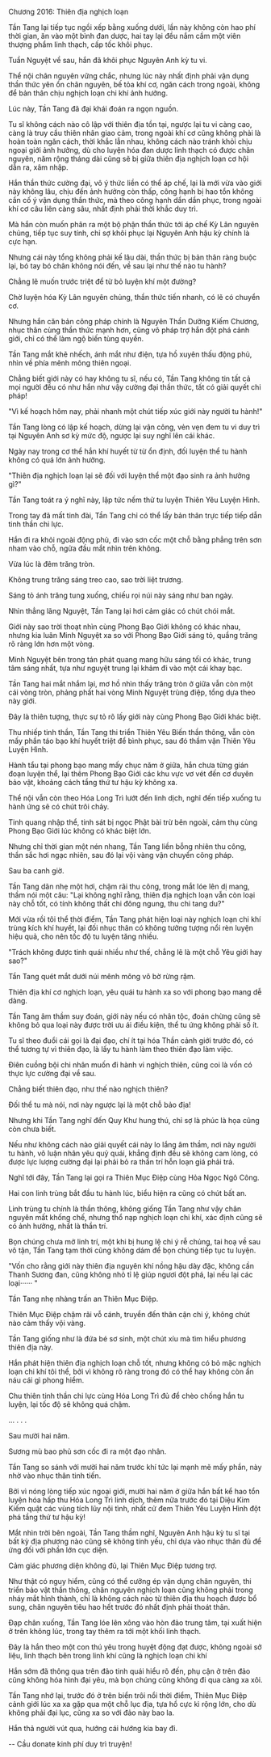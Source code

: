 




Chương 2016: Thiên địa nghịch loạn


Tần Tang lại tiếp tục ngồi xếp bằng xuống dưới, lần này không còn hao phí thời gian, ăn vào một bình đan dược, hai tay lại đều nắm cầm một viên thượng phẩm linh thạch, cấp tốc khôi phục.

Tuần Nguyệt về sau, hắn đã khôi phục Nguyên Anh kỳ tu vi.

Thể nội chân nguyên vững chắc, nhưng lúc này nhất định phải vận dụng thần thức yên ổn chân nguyên, bế tỏa khí cơ, ngăn cách trong ngoài, không để bản thân chịu nghịch loạn chi khí ảnh hưởng.

Lúc này, Tần Tang đã đại khái đoán ra ngọn nguồn.

Tu sĩ không cách nào cô lập với thiên địa tồn tại, ngược lại tu vi càng cao, càng là truy cầu thiên nhân giao cảm, trong ngoài khí cơ cũng không phải là hoàn toàn ngăn cách, thời khắc lẫn nhau, không cách nào tránh khỏi chịu ngoại giới ảnh hưởng, dù cho luyện hóa đan dược linh thạch có được chân nguyên, năm rộng tháng dài cũng sẽ bị giữa thiên địa nghịch loạn cơ hội dẫn ra, xâm nhập.

Hắn thần thức cường đại, vô ý thức liền có thể áp chế, lại là mới vừa vào giới này không lâu, chịu đến ảnh hưởng còn thấp, công hạnh bị hao tổn không cần cố ý vận dụng thần thức, mà theo công hạnh dần dần phục, trong ngoài khí cơ câu liên càng sâu, nhất định phải thời khắc duy trì.

Mà hắn còn muốn phân ra một bộ phận thần thức tới áp chế Kỳ Lân nguyên chủng, tiếp tục suy tính, chỉ sợ khôi phục lại Nguyên Anh hậu kỳ chính là cực hạn.

Nhưng cái này tổng không phải kế lâu dài, thần thức bị bản thân ràng buộc lại, bó tay bó chân không nói đến, về sau lại như thế nào tu hành?

Chẳng lẽ muốn trước triệt để từ bỏ luyện khí một đường?

Chờ luyện hóa Kỳ Lân nguyên chủng, thần thức tiến nhanh, có lẽ có chuyển cơ.

Nhưng hắn căn bản công pháp chính là Nguyên Thần Dưỡng Kiếm Chương, nhục thân cùng thần thức mạnh hơn, cũng vô pháp trợ hắn đột phá cảnh giới, chỉ có thể làm ngộ biến tùng quyền.

Tần Tang mắt khẽ nhếch, ánh mắt như điện, tựa hồ xuyên thấu động phủ, nhìn về phía mênh mông thiên ngoại.

Chẳng biết giới này có hay không tu sĩ, nếu có, Tần Tang không tin tất cả mọi người đều có như hắn như vậy cường đại thần thức, tất có giải quyết chi pháp!

"Vì kế hoạch hôm nay, phải nhanh một chút tiếp xúc giới này người tu hành!"

Tần Tang lòng có lập kế hoạch, dừng lại vận công, vẻn vẹn đem tu vi duy trì tại Nguyên Anh sơ kỳ mức độ, ngược lại suy nghĩ lên cái khác.

Ngày nay trong cơ thể hắn khí huyết từ từ ổn định, đối luyện thể tu hành không có quá lớn ảnh hưởng.

"Thiên địa nghịch loạn lại sẽ đối với luyện thể một đạo sinh ra ảnh hưởng gì?"

Tần Tang toát ra ý nghĩ này, lập tức nếm thử tu luyện Thiên Yêu Luyện Hình.

Trong tay đã mất tinh đài, Tần Tang chỉ có thể lấy bản thân trực tiếp tiếp dẫn tinh thần chi lực.

Hắn đi ra khỏi ngoài động phủ, đi vào sơn cốc một chỗ bằng phẳng trên sơn nham vào chỗ, ngửa đầu mắt nhìn trên không.

Vừa lúc là đêm trăng tròn.

Không trung trăng sáng treo cao, sao trời liệt trương.

Sáng tỏ ánh trăng tung xuống, chiếu rọi núi này sáng như ban ngày.

Nhìn thẳng lãng Nguyệt, Tần Tang lại hơi cảm giác có chút chói mắt.

Giới này sao trời thoạt nhìn cùng Phong Bạo Giới không có khác nhau, nhưng kia luân Minh Nguyệt xa so với Phong Bạo Giới sáng tỏ, quầng trăng rõ ràng lớn hơn một vòng.

Minh Nguyệt bên trong tán phát quang mang hữu sáng tối có khác, trung tâm sáng nhất, tựa như nguyệt trung lại khảm đi vào một cái khay bạc.

Tần Tang hai mắt nhắm lại, mơ hồ nhìn thấy trăng tròn ở giữa vẫn còn một cái vòng tròn, phảng phất hai vòng Minh Nguyệt trùng điệp, tổng dựa theo này giới.

Đây là thiên tượng, thực sự tỏ rõ lấy giới này cùng Phong Bạo Giới khác biệt.

Thu nhiếp tinh thần, Tần Tang thi triển Thiên Yêu Biến thần thông, vẫn còn mấy phần táo bạo khí huyết triệt để bình phục, sau đó thầm vận Thiên Yêu Luyện Hình.

Hành tẩu tại phong bạo mang mấy chục năm ở giữa, hắn chưa từng gián đoạn luyện thể, lại thêm Phong Bạo Giới các khu vực vơ vét đến cơ duyên bảo vật, khoảng cách tầng thứ tư hậu kỳ không xa.

Thể nội vẫn còn theo Hóa Long Trì lướt đến linh dịch, nghĩ đến tiếp xuống tu hành ứng sẽ có chút trôi chảy.

Tinh quang nhập thể, tinh sát bị ngọc Phật bài trừ bên ngoài, cảm thụ cùng Phong Bạo Giới lúc không có khác biệt lớn.

Nhưng chỉ thời gian một nén nhang, Tần Tang liền bỗng nhiên thu công, thần sắc hơi ngạc nhiên, sau đó lại vội vàng vận chuyển công pháp.

Sau ba canh giờ.

Tần Tang dãn nhẹ một hơi, chậm rãi thu công, trong mắt lóe lên dị mang, thầm nói một câu: "Lại không nghĩ rằng, thiên địa nghịch loạn vẫn còn loại này chỗ tốt, có tính không thất chi đông ngung, thu chi tang du?"

Mới vừa rồi tôi thể thời điểm, Tần Tang phát hiện loại này nghịch loạn chi khí trùng kích khí huyết, lại đối nhục thân có không tưởng tượng nổi rèn luyện hiệu quả, cho nên tốc độ tu luyện tăng nhiều.

"Trách không được tinh quái nhiều như thế, chẳng lẽ là một chỗ Yêu giới hay sao?"

Tần Tang quét mắt dưới núi mênh mông vô bờ rừng rậm.

Thiên địa khí cơ nghịch loạn, yêu quái tu hành xa so với phong bạo mang dễ dàng.

Tần Tang âm thầm suy đoán, giới này nếu có nhân tộc, đoán chừng cũng sẽ không bỏ qua loại này được trời ưu ái điều kiện, thể tu ứng không phải số ít.

Tu sĩ theo đuổi cái gọi là đại đạo, chí ít tại hóa Thần cảnh giới trước đó, có thể tương tự vì thiên đạo, là lấy tu hành làm theo thiên đạo làm việc.

Điên cuồng bội chi nhân muốn đi hành vi nghịch thiên, cũng coi là vốn có thực lực cường đại về sau.

Chẳng biết thiên đạo, như thế nào nghịch thiên?

Đối thể tu mà nói, nơi này ngược lại là một chỗ bảo địa!

Nhưng khi Tần Tang nghĩ đến Quy Khư hung thú, chỉ sợ là phúc là họa cũng còn chưa biết.

Nếu như không cách nào giải quyết cái này lo lắng âm thầm, nơi này người tu hành, vô luận nhân yêu quỷ quái, khẳng định đều sẽ không cam lòng, có được lực lượng cường đại lại phải bỏ ra thần trí hỗn loạn giá phải trả.

Nghĩ tới đây, Tần Tang lại gọi ra Thiên Mục Điệp cùng Hỏa Ngọc Ngô Công.

Hai con linh trùng bắt đầu tu hành lúc, biểu hiện ra cũng có chút bất an.

Linh trùng tu chính là thần thông, không giống Tần Tang như vậy chân nguyên mất khống chế, nhưng thổ nạp nghịch loạn chi khí, xác định cũng sẽ có ảnh hưởng, nhất là thần trí.

Bọn chúng chưa mở linh trí, một khi bị hung lệ chi ý rễ chủng, tai hoạ về sau vô tận, Tần Tang tạm thời cũng không dám để bọn chúng tiếp tục tu luyện.

"Vốn cho rằng giới này thiên địa nguyên khí nồng hậu dày đặc, không cần Thanh Sương đan, cũng không nhỏ tỉ lệ giúp ngươi đột phá, lại nếu lại các loại······ "

Tần Tang nhẹ nhàng trấn an Thiên Mục Điệp.

Thiên Mục Điệp chậm rãi vỗ cánh, truyền đến thân cận chi ý, không chút nào cảm thấy vội vàng.

Tần Tang giống như là đứa bé sơ sinh, một chút xíu mà tìm hiểu phương thiên địa này.

Hắn phát hiện thiên địa nghịch loạn chỗ tốt, nhưng không có bỏ mặc nghịch loạn chi khí tôi thể, bởi vì không rõ ràng trong đó có thể hay không còn ẩn náu cái gì phong hiểm.

Chu thiên tinh thần chi lực cùng Hóa Long Trì đủ để chèo chống hắn tu luyện, lại tốc độ sẽ không quá chậm.

... . . .

Sau mười hai năm.

Sương mù bao phủ sơn cốc đi ra một đạo nhân.

Tần Tang so sánh với mười hai năm trước khí tức lại mạnh mẽ mấy phần, này nhờ vào nhục thân tinh tiến.

Bởi vì nóng lòng tiếp xúc ngoại giới, mười hai năm ở giữa hắn bất kể hao tổn luyện hóa hấp thu Hóa Long Trì linh dịch, thêm nữa trước đó tại Diệu Kim Kiếm quật các vùng tích lũy nội tình, nhất cử đem Thiên Yêu Luyện Hình đột phá tầng thứ tư hậu kỳ!

Mắt nhìn trời bên ngoài, Tần Tang thầm nghĩ, Nguyên Anh hậu kỳ tu sĩ tại bất kỳ địa phương nào cũng sẽ không tính yếu, chỉ dựa vào nhục thân đủ để ứng đối với phần lớn cục diện.

Cảm giác phương diện không đủ, lại Thiên Mục Điệp tương trợ.

Như thật có nguy hiểm, cũng có thể cưỡng ép vận dụng chân nguyên, thi triển bảo vật thần thông, chân nguyên nghịch loạn cũng không phải trong nháy mắt hình thành, chỉ là không cách nào từ thiên địa thu hoạch được bổ sung, chân nguyên tiêu hao hết trước đó nhất định phải thoát thân.

Đạp chân xuống, Tần Tang lóe lên xông vào hòn đảo trung tâm, tại xuất hiện ở trên không lúc, trong tay thêm ra tới một khối linh thạch.

Đây là hắn theo một con thú yêu trong huyệt động đạt được, không ngoài sở liệu, linh thạch bên trong linh khí cũng là nghịch loạn chi khí

Hắn sớm đã thông qua trên đảo tinh quái hiểu rõ đến, phụ cận ở trên đảo cũng không hóa hình đại yêu, mà bọn chúng cũng không đi qua càng xa xôi.

Tần Tang nhớ lại, trước đó ở trên biển trôi nổi thời điểm, Thiên Mục Điệp cảnh giới lúc xa xa gặp qua một chỗ lục địa, tựa hồ cực kì rộng lớn, cho dù không phải đại lục, cũng xa so với đảo này bao la.

Hắn thả người vút qua, hướng cái hướng kia bay đi.

--
Cầu donate kinh phí duy trì truyện!




